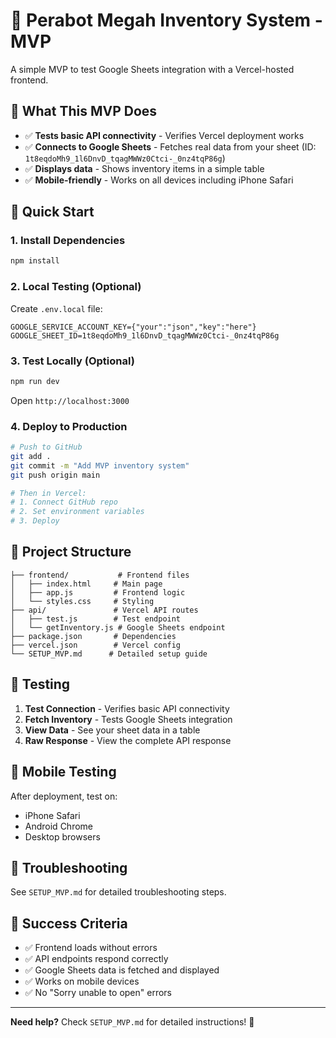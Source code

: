 # 🚀 Perabot Megah Inventory System - MVP

A simple MVP to test Google Sheets integration with a Vercel-hosted frontend.

## 🎯 What This MVP Does

- ✅ **Tests basic API connectivity** - Verifies Vercel deployment works
- ✅ **Connects to Google Sheets** - Fetches real data from your sheet (ID: `1t8eqdoMh9_1l6DnvD_tqagMWWz0Ctci-_0nz4tqP86g`)
- ✅ **Displays data** - Shows inventory items in a simple table
- ✅ **Mobile-friendly** - Works on all devices including iPhone Safari

## 🚀 Quick Start

### 1. Install Dependencies
```bash
npm install
```

### 2. Local Testing (Optional)
Create `.env.local` file:
```env
GOOGLE_SERVICE_ACCOUNT_KEY={"your":"json","key":"here"}
GOOGLE_SHEET_ID=1t8eqdoMh9_1l6DnvD_tqagMWWz0Ctci-_0nz4tqP86g
```

### 3. Test Locally (Optional)
```bash
npm run dev
```
Open `http://localhost:3000`

### 4. Deploy to Production
```bash
# Push to GitHub
git add .
git commit -m "Add MVP inventory system"
git push origin main

# Then in Vercel:
# 1. Connect GitHub repo
# 2. Set environment variables
# 3. Deploy
```

## 📁 Project Structure

```
├── frontend/           # Frontend files
│   ├── index.html     # Main page
│   ├── app.js         # Frontend logic
│   └── styles.css     # Styling
├── api/               # Vercel API routes
│   ├── test.js        # Test endpoint
│   └── getInventory.js # Google Sheets endpoint
├── package.json       # Dependencies
├── vercel.json        # Vercel config
└── SETUP_MVP.md      # Detailed setup guide
```

## 🧪 Testing

1. **Test Connection** - Verifies basic API connectivity
2. **Fetch Inventory** - Tests Google Sheets integration
3. **View Data** - See your sheet data in a table
4. **Raw Response** - View the complete API response

## 📱 Mobile Testing

After deployment, test on:
- iPhone Safari
- Android Chrome
- Desktop browsers

## 🔧 Troubleshooting

See `SETUP_MVP.md` for detailed troubleshooting steps.

## 🎯 Success Criteria

- ✅ Frontend loads without errors
- ✅ API endpoints respond correctly
- ✅ Google Sheets data is fetched and displayed
- ✅ Works on mobile devices
- ✅ No "Sorry unable to open" errors

---

**Need help?** Check `SETUP_MVP.md` for detailed instructions! 🎉
